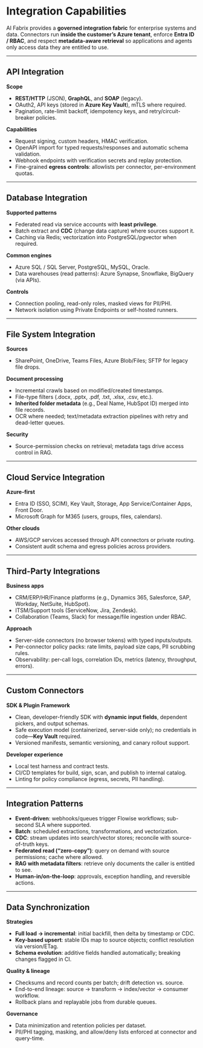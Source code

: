 
# Integration Capabilities

AI Fabrix provides a **governed integration fabric** for enterprise systems and data. Connectors run **inside the customer’s Azure tenant**, enforce **Entra ID / RBAC**, and respect **metadata-aware retrieval** so applications and agents only access data they are entitled to use.

---

## API Integration

**Scope**

* **REST/HTTP** (JSON), **GraphQL**, and **SOAP** (legacy).
* OAuth2, API keys (stored in **Azure Key Vault**), mTLS where required.
* Pagination, rate-limit backoff, idempotency keys, and retry/circuit-breaker policies.

**Capabilities**

* Request signing, custom headers, HMAC verification.
* OpenAPI import for typed requests/responses and automatic schema validation.
* Webhook endpoints with verification secrets and replay protection.
* Fine-grained **egress controls**: allowlists per connector, per-environment quotas.

---

## Database Integration

**Supported patterns**

* Federated read via service accounts with **least privilege**.
* Batch extract and **CDC** (change data capture) where sources support it.
* Caching via Redis; vectorization into PostgreSQL/pgvector when required.

**Common engines**

* Azure SQL / SQL Server, PostgreSQL, MySQL, Oracle.
* Data warehouses (read patterns): Azure Synapse, Snowflake, BigQuery (via APIs).

**Controls**

* Connection pooling, read-only roles, masked views for PII/PHI.
* Network isolation using Private Endpoints or self-hosted runners.

---

## File System Integration

**Sources**

* SharePoint, OneDrive, Teams Files, Azure Blob/Files; SFTP for legacy file drops.

**Document processing**

* Incremental crawls based on modified/created timestamps.
* File-type filters (.docx, .pptx, .pdf, .txt, .xlsx, .csv, etc.).
* **Inherited folder metadata** (e.g., Deal Name, HubSpot ID) merged into file records.
* OCR where needed; text/metadata extraction pipelines with retry and dead-letter queues.

**Security**

* Source-permission checks on retrieval; metadata tags drive access control in RAG.

---

## Cloud Service Integration

**Azure-first**

* Entra ID (SSO, SCIM), Key Vault, Storage, App Service/Container Apps, Front Door.
* Microsoft Graph for M365 (users, groups, files, calendars).

**Other clouds**

* AWS/GCP services accessed through API connectors or private routing.
* Consistent audit schema and egress policies across providers.

---

## Third-Party Integrations

**Business apps**

* CRM/ERP/HR/Finance platforms (e.g., Dynamics 365, Salesforce, SAP, Workday, NetSuite, HubSpot).
* ITSM/Support tools (ServiceNow, Jira, Zendesk).
* Collaboration (Teams, Slack) for message/file ingestion under RBAC.

**Approach**

* Server-side connectors (no browser tokens) with typed inputs/outputs.
* Per-connector policy packs: rate limits, payload size caps, PII scrubbing rules.
* Observability: per-call logs, correlation IDs, metrics (latency, throughput, errors).

---

## Custom Connectors

**SDK & Plugin Framework**

* Clean, developer-friendly SDK with **dynamic input fields**, dependent pickers, and output schemas.
* Safe execution model (containerized, server-side only); no credentials in code—**Key Vault** required.
* Versioned manifests, semantic versioning, and canary rollout support.

**Developer experience**

* Local test harness and contract tests.
* CI/CD templates for build, sign, scan, and publish to internal catalog.
* Linting for policy compliance (egress, secrets, PII handling).

---

## Integration Patterns

* **Event-driven**: webhooks/queues trigger Flowise workflows; sub-second SLA where supported.
* **Batch**: scheduled extractions, transformations, and vectorization.
* **CDC**: stream updates into search/vector stores; reconcile with source-of-truth keys.
* **Federated read (“zero-copy”)**: query on demand with source permissions; cache where allowed.
* **RAG with metadata filters**: retrieve only documents the caller is entitled to see.
* **Human-in/on-the-loop**: approvals, exception handling, and reversible actions.

---

## Data Synchronization

**Strategies**

* **Full load → incremental**: initial backfill, then delta by timestamp or CDC.
* **Key-based upsert**: stable IDs map to source objects; conflict resolution via version/ETag.
* **Schema evolution**: additive fields handled automatically; breaking changes flagged in CI.

**Quality & lineage**

* Checksums and record counts per batch; drift detection vs. source.
* End-to-end lineage: source → transform → index/vector → consumer workflow.
* Rollback plans and replayable jobs from durable queues.

**Governance**

* Data minimization and retention policies per dataset.
* PII/PHI tagging, masking, and allow/deny lists enforced at connector and query-time.
